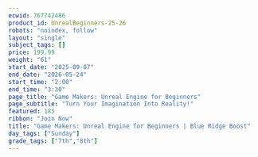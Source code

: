 ```yaml
---
ecwid: 767742486
product_id: UnrealBeginners-25-26
robots: "noindex, follow"
layout: "single"
subject_tags: []
price: 199.99
weight: "61"
start_date: "2025-09-07"
end_date: "2026-05-24"
start_time: "2:00"
end_time: "3:30"
page_title: "Game Makers: Unreal Engine for Beginners"
page_subtitle: "Turn Your Imagination Into Reality!"
featured: 185
ribbon: "Join Now"
title: "Game Makers: Unreal Engine for Beginners | Blue Ridge Boost"
day_tags: ["Sunday"]
grade_tags: ["7th","8th"]
---
```


